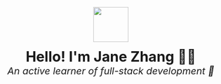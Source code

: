<p align="center">
  <img src="https://media.giphy.com/media/hvRJCLFzcasrR4ia7z/giphy.gif" width="80"/>
</p>

<p align="center">
  <span style="font-size: 32px;"><strong>Hello! I'm Jane Zhang 👩‍💻</strong></span><br>
  <span style="font-size: 22px;"><em>An active learner of full-stack development 🚀</em></span>
</p>


